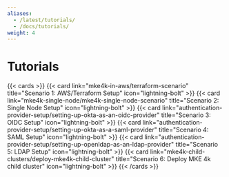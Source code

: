 ```yaml
---
aliases:
  - /latest/tutorials/
  - /docs/tutorials/
weight: 4
---
```


# Tutorials

{{< cards >}}
{{< card link="mke4k-in-aws/terraform-scenario" title="Scenario 1: AWS/Terraform Setup"
icon="lightning-bolt" >}}
{{< card link="mke4k-single-node/mke4k-single-node-scenario" title="Scenario 2: Single Node Setup" icon="lightning-bolt" >}}
{{< card link="authentication-provider-setup/setting-up-okta-as-an-oidc-provider" title="Scenario 3: OIDC Setup" icon="lightning-bolt" >}}
{{< card link="authentication-provider-setup/setting-up-okta-as-a-saml-provider" title="Scenario 4: SAML Setup" icon="lightning-bolt" >}}
{{< card
link="authentication-provider-setup/setting-up-openldap-as-an-ldap-provider"
title="Scenario 5: LDAP Setup" icon="lightning-bolt" >}}
{{< card
link="mke4k-child-clusters/deploy-mke4k-child-cluster"
title="Scenario 6: Deploy MKE 4k child cluster" icon="lightning-bolt" >}}
{{< /cards >}}
